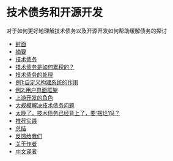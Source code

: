 # 技术债务和开源开发

对于如何更好地理解技术债务以及开源开发如何帮助缓解债务的探讨

* [封面](face.md)
* [摘要](README.md)
* [技术债务](technical-debt.md)
* [技术债务是如何累积的？](how-does-td-addumulate.md)
* [技术债务的处理](working-with-technical-debt.md)
* [例1:自定义构建系统的作用](example-1%262.md)
* [例2:用户界面框架](example-1%262.md)
* [上游开发的角色]()
* [大规模解决技术债务问题]()
* [太晚了，技术债务已经背上了，要‘摆烂’吗？]()
* [推荐实践]()
* [总结](conclusion.md)
* [反馈给我们](feedback.md)
* [关于作者](about-the-authors.md)
* [中文译者](contributor.md)
